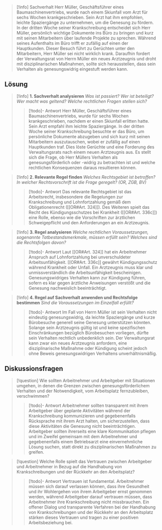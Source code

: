 >[!info] Sachverhalt
>Herr Müller, Geschäftsführer eines Baumaschinenvertriebs, wurde nach einem Skiunfall vom Arzt für sechs Wochen krankgeschrieben. Sein Arzt hat ihm empfohlen, leichte Spaziergänge zu unternehmen, um die Genesung zu fördern. In der dritten Woche seiner Krankschreibung entscheidet sich Herr Müller, persönlich wichtige Dokumente ins Büro zu bringen und kurz mit seinen Mitarbeitern über laufende Projekte zu sprechen. Während seines Aufenthalts im Büro trifft er zufällig auf einen der Hauptkunden. Dieser Besuch führt zu Gerüchten unter den Mitarbeitern, Herr Müller sei nicht wirklich krank. Daraufhin fordert der Verwaltungsrat von Herrn Müller ein neues Arztzeugnis und droht mit disziplinarischen Maßnahmen, sollte sich herausstellen, dass sein Verhalten als genesungswidrig eingestuft werden kann.

## Lösung
>[!info] **1. Sachverhalt analysieren**
>_Was ist passiert? Wer ist beteiligt? Wer macht was geltend? Welche rechtlichen Fragen stellen sich?_ 
>>[!todo]- Antwort
>>Herr Müller, Geschäftsführer eines Baumaschinenvertriebs, wurde für sechs Wochen krankgeschrieben, nachdem er einen Skiunfall erlitten hatte. Sein Arzt empfahl ihm leichte Spaziergänge. In der dritten Woche seiner Krankschreibung besuchte er das Büro, um persönliche Dokumente abzugeben und sich kurz mit seinen Mitarbeitern auszutauschen, wobei er zufällig auf einen Hauptkunden traf. Dies löste Gerüchte und eine Forderung des Verwaltungsrats nach einem neuen Arztzeugnis aus. Es stellt sich die Frage, ob Herr Müllers Verhalten als genesungsförderlich oder -widrig zu betrachten ist und welche rechtlichen Konsequenzen daraus resultieren können.

>[!info] **2. Relevante Regel finden**
>_Welches Rechtsgebiet ist betroffen? In welcher Rechtsvorschrift ist die Frage geregelt? (OR, ZGB, BV)_
>>[!todo]- Antwort
>>Das relevante Rechtsgebiet ist das Arbeitsrecht, insbesondere die Regelungen zur Krankschreibung und Lohnfortzahlung gemäß dem Obligationenrecht ([[OR#Art. 324]]). Des Weiteren spielt das Recht des Kündigungsschutzes bei Krankheit ([[OR#Art. 336c]]) eine Rolle, ebenso wie die Vorschriften zur ärztlichen Schweigepflicht und den Anforderungen an ein Arztzeugnis.

>[!info] **3. Regel analysieren**
>_Welche rechtlichen Voraussetzungen, sogenannte Tatbestandsmerkmale, müssen erfüllt sein? Welches sind die Rechtsfolgen davon?_
>>[!todo]- Antwort
>>Laut [[OR#Art. 324]] hat ein Arbeitnehmer Anspruch auf Lohnfortzahlung bei unverschuldeter Arbeitsunfähigkeit. [[OR#Art. 336c]] gewährt Kündigungsschutz während Krankheit oder Unfall. Ein Arztzeugnis muss klar und unmissverständlich die Arbeitsunfähigkeit bescheinigen. Genesungswidriges Verhalten kann zur Kündigung führen, sofern es klar gegen ärztliche Anweisungen verstößt und die Genesung nachweislich beeinträchtigt.

>[!info] **4. Regel auf Sachverhalt anwenden und Rechtsfolge bestimmen**
>_Sind die Voraussetzungen im Einzelfall erfüllt?_
>>[!todo]- Antwort
>>Im Fall von Herrn Müller ist sein Verhalten nicht eindeutig genesungswidrig, da leichte Spaziergänge und kurze Bürobesuche generell seine Genesung unterstützen könnten. Solange sein Arztzeugnis gültig ist und keine spezifischen Einschränkungen bezüglich Bürobesuchen vorliegen, dürfte sein Verhalten rechtlich unbedenklich sein. Der Verwaltungsrat kann zwar ein neues Arztzeugnis anfordern, eine disziplinarische Maßnahme oder Kündigung scheint jedoch ohne Beweis genesungswidrigen Verhaltens unverhältnismäßig.

## Diskussionsfragen
>[!question] Wie sollten Arbeitnehmer und Arbeitgeber mit Situationen umgehen, in denen die Grenzen zwischen genesungsförderlichem Verhalten und der Notwendigkeit, vom Arbeitsplatz fernzubleiben, verschwimmen?
>>[!todo]- Antwort
>>Arbeitnehmer sollten transparent mit ihrem Arbeitgeber über geplante Aktivitäten während der Krankschreibung kommunizieren und gegebenenfalls Rücksprache mit ihrem Arzt halten, um sicherzustellen, dass diese Aktivitäten die Genesung nicht beeinträchtigen. Arbeitgeber sollten ihrerseits eine klare Kommunikation pflegen und im Zweifel gemeinsam mit dem Arbeitnehmer und gegebenenfalls einem Betriebsarzt eine einvernehmliche Lösung suchen, statt direkt zu disziplinarischen Maßnahmen zu greifen.

>[!question] Welche Rolle spielt das Vertrauen zwischen Arbeitgeber und Arbeitnehmer in Bezug auf die Handhabung von Krankschreibungen und der Rückkehr an den Arbeitsplatz?
>>[!todo]- Antwort
>>Vertrauen ist fundamental. Arbeitnehmer müssen sich darauf verlassen können, dass ihre Gesundheit und ihr Wohlergehen von ihrem Arbeitgeber ernst genommen werden, während Arbeitgeber darauf vertrauen müssen, dass Arbeitnehmer ihre Krankschreibung nicht missbrauchen. Ein offener Dialog und transparente Verfahren bei der Handhabung von Krankschreibungen und der Rückkehr an den Arbeitsplatz stärken dieses Vertrauen und tragen zu einer positiven Arbeitsbeziehung bei.